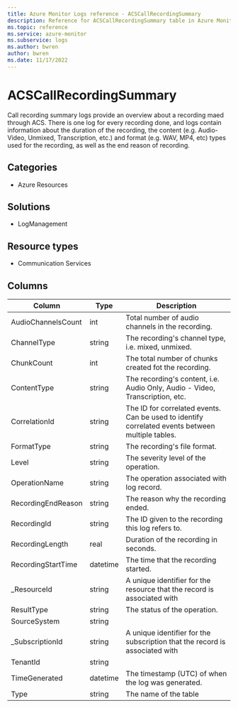 ```yaml
---
title: Azure Monitor Logs reference - ACSCallRecordingSummary
description: Reference for ACSCallRecordingSummary table in Azure Monitor Logs.
ms.topic: reference
ms.service: azure-monitor
ms.subservice: logs
ms.author: bwren
author: bwren
ms.date: 11/17/2022
---
```


# ACSCallRecordingSummary

 Call recording summary logs provide an overview about a recording maed through ACS. There is one log for every recording done, and logs contain information about the duration of the recording, the content (e.g. Audio-Video, Unmixed, Transcription, etc.) and format (e.g. WAV, MP4, etc) types used for the recording, as well as the end reason of recording.

## Categories

- Azure Resources
## Solutions

- LogManagement
## Resource types

- Communication Services




## Columns

| Column | Type | Description |
| --- | --- | --- |
| AudioChannelsCount | int | Total number of audio channels in the recording. |
| ChannelType | string | The recording's channel type, i.e. mixed, unmixed. |
| ChunkCount | int | The total number of chunks created fot the recording. |
| ContentType | string | The recording's content, i.e. Audio Only, Audio - Video, Transcription, etc. |
| CorrelationId | string | The ID for correlated events. Can be used to identify correlated events between multiple tables. |
| FormatType | string | The recording's file format. |
| Level | string | The severity level of the operation. |
| OperationName | string | The operation associated with log record. |
| RecordingEndReason | string | The reason why the recording ended. |
| RecordingId | string | The ID given to the recording this log refers to. |
| RecordingLength | real | Duration of the recording in seconds. |
| RecordingStartTime | datetime | The time that the recording started. |
| _ResourceId | string | A unique identifier for the resource that the record is associated with |
| ResultType | string | The status of the operation. |
| SourceSystem | string |  |
| _SubscriptionId | string | A unique identifier for the subscription that the record is associated with |
| TenantId | string |  |
| TimeGenerated | datetime | The timestamp (UTC) of when the log was generated. |
| Type | string | The name of the table |

